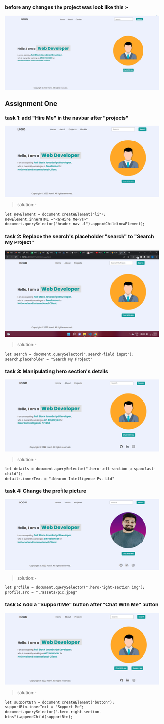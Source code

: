 ### before any changes the project was look like this :-

![Before](./before.jpg)

## Assignment One 

### task 1: add "Hire Me" in the navbar after "projects"
![task1](./task1Output.png)

>solution:-
```
let newElement = document.createElement("li");
newElement.innerHTML ="<a>Hire Me</a>"
document.querySelector("header nav ul").appendChild(newElement);
```

### task 2: Replace the search's placeholder "search" to "Search My Project"
![task2](./task2Output.png)

>solution:-
```
let search = document.querySelector(".search-field input");
search.placeholder = "Search My Project"
```

### task 3: Manipulating hero section's details
![task3](./task3Output.png)

>solution:-
```
let details = document.querySelector(".hero-left-section p span:last-child");
details.innerText = "iNeuron Intelligence Pvt Ltd"
```

### task 4: Change the profile picture

![task4](./task4Output.png)

>solution:-
```
let profile = document.querySelector(".hero-right-section img");
profile.src = "./assets/pic.jpeg"

```

### task 5: Add a "Support Me" button after "Chat With Me" button

![task5](./task5Output.png)

>solution:-
```
let supportBtn = document.createElement("button");
supportBtn.innerText = "Support Me";
document.querySelector(".hero-right-section-btns").appendChild(supportBtn);
```